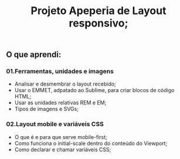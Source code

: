 <body>
	<header>
		<h1>Projeto Apeperia de Layout responsivo;</h1>
	</header>
	<main>
		<h2> O que aprendi:</h2>
		<h3>01.Ferramentas, unidades e imagens</h3>
		<ul>
			<li>Analisar e desmembrar o layout recebido;</li>
			<li>Usar o EMMET, adpatado ao Sublime, para criar blocos de código HTML;</li>
			<li>Usar as unidades relativas REM e EM;</li>
			<li>Tipos de imagens e SVGs;</li>
		</ul>
		<h3>02.Layout mobile e variáveis CSS</h3>
		<ul>
			<li>O que é e para que serve mobile-first;</li>
			<li>Como funciona o initial-scale dentro do conteúdo do Viewport;</li>
			<li>Como declarar e chamar variáveis CSS;</li>
		</ul>	
	</main>
</body>

